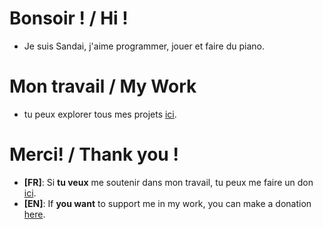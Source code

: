 # Bonsoir ! / Hi !
- Je suis Sandai, j'aime programmer, jouer et faire du piano.

# Mon travail / My Work
- tu peux explorer tous mes projets [ici](https://github.com/MettaliK).

# Merci! / Thank you !

- **[FR]**: Si **tu veux** me soutenir dans mon travail, tu peux me faire un don [ici](./Pages/thankyou/fr).
- **[EN]**: If **you want** to support me in my work, you can make a donation [here](./Pages/thankyou/en).
